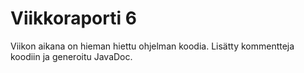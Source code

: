 # Viikkoraporti 6

Viikon aikana on hieman hiettu ohjelman koodia. Lisätty kommentteja koodiin ja generoitu JavaDoc. 